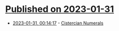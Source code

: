 # [Published on 2023-01-31](index.md)

* [2023-01-31, 00:14:17](https://news.ycombinator.com/item?id=34588808) - [Cistercian Numerals](https://kottke.org/23/01/cistercian-numerals)
